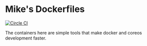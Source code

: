 Mike's Dockerfiles
==================
[![Circle CI](https://img.shields.io/circleci/project/mikesplain/dockerfiles.svg)](https://circleci.com/gh/mikesplain/dockerfiles)

The containers here are simple tools that make docker and coreos development faster.
